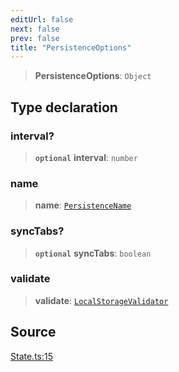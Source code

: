 ```yaml
---
editUrl: false
next: false
prev: false
title: "PersistenceOptions"
---
```


> **PersistenceOptions**: `Object`

## Type declaration

### interval?

> **`optional`** **interval**: `number`

### name

> **name**: [`PersistenceName`](PersistenceName.md)

### syncTabs?

> **`optional`** **syncTabs**: `boolean`

### validate

> **validate**: [`LocalStorageValidator`](LocalStorageValidator.md)

## Source

[State.ts:15](https://github.com/nodenogg-in/alpha-p2p/blob/e7369be/packages/statekit/src/State.ts#L15)
